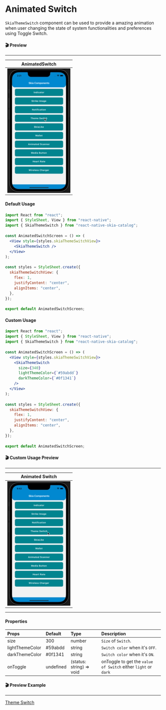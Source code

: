 # Animated Switch

`SkiaThemeSwitch` component can be used to provide a amazing animation when user changing the state of system functionalities and preferences using Toggle Switch.

#### 🎬 Preview

---

|               AnimatedSwitch               |
| :----------------------------------------: |
| ![alt tag](/assets/DefaultThemeSwitch.gif) |

#### Default Usage

```jsx
import React from "react";
import { StyleSheet, View } from "react-native";
import { SkiaThemeSwitch } from "react-native-skia-catalog";

const AnimatedSwitchScreen = () => (
  <View style={styles.skiaThemeSwitchView}>
    <SkiaThemeSwitch />
  </View>
);

const styles = StyleSheet.create({
  skiaThemeSwitchView: {
    flex: 1,
    justifyContent: "center",
    alignItems: "center",
  },
});

export default AnimatedSwitchScreen;
```

#### Custom Usage

```jsx
import React from "react";
import { StyleSheet, View } from "react-native";
import { SkiaThemeSwitch } from "react-native-skia-catalog";

const AnimatedSwitchScreen = () => (
  <View style={styles.skiaThemeSwitchView}>
    <SkiaThemeSwitch
      size={340}
      lightThemeColor={`#59abdd`}
      darkThemeColor={`#0f1341`}
    />
  </View>
);

const styles = StyleSheet.create({
  skiaThemeSwitchView: {
    flex: 1,
    justifyContent: "center",
    alignItems: "center",
  },
});

export default AnimatedSwitchScreen;
```

#### 🎬 Custom Usage Preview

---

|              Animated Switch              |
| :---------------------------------------: |
| ![alt tag](/assets/CustomThemeSwitch.gif) |

---

#### Properties

| Props           | Default   | Type                     | Description                                                    |
| :-------------- | :-------- | :----------------------- | :------------------------------------------------------------- |
| size            | 300       | number                   | `Size` of `Switch`.                                            |
| lightThemeColor | #59abdd   | string                   | `Switch color` when it's `OFF`.                                |
| darkThemeColor  | #0f1341   | string                   | `Switch color` when it's `ON`.                                 |
| onToggle        | undefined | (status: string) => void | onToggle to get the `value of Switch` either `light` or `dark` |

#### 🎬 Preview Example

---

[Theme Switch](/example/src/modules/ThemeSwitch/ThemeSwitchScreen.tsx)

